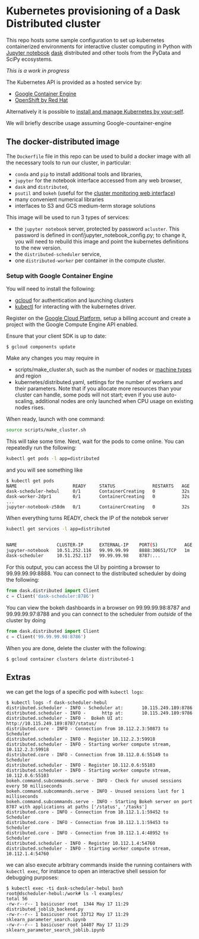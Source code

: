 # Kubernetes provisioning of a Dask Distributed cluster

This repo hosts some sample configuration to set up  kubernetes containerized
environments for interactive cluster computing in Python with [Jupyter
notebook](http://jupyter.org/) [dask](http://dask.pydata.org/) distributed
and other tools from the PyData and SciPy
ecosystems.

*This is a work in progress*

The Kubernetes API is provided as a hosted service by:

- [Google Container Engine](https://cloud.google.com/container-engine/)
- [OpenShift by Red Hat](https://www.openshift.com/)

Alternatively it is possible to [install and manage Kubernetes by
your-self](http://kubernetes.io/docs/getting-started-guides/).

We will briefly describe usage assuming Google-countainer-engine

## The docker-distributed image

The `Dockerfile` file in this repo can be used to build a docker image
with all the necessary tools to run our cluster, in particular:

- `conda` and `pip` to install additional tools and libraries,
- `jupyter` for the notebook interface accessed from any web browser,
- `dask` and `distributed`,
- `psutil` and `bokeh` (useful for the [cluster monitoring web interface](
   https://distributed.readthedocs.io/en/latest/web.html))
- many convenient numerical libraries
- interfaces to S3 and GCS medium-term storage solutions

This image will be used to run 3 types of services:

- the `jupyter notebook` server, protected by password `acluster`. This password is defined
in conf/jupyter_notebook_config.py; to change it, you will need to rebuild this image
and point the kubernetes definitions to the new version.
- the `distributed-scheduler` service,
- one `distributed-worker` per container in the compute cluster.


### Setup with Google Container Engine

You will need to install the following:

- [gcloud](https://cloud.google.com/sdk/gcloud/) for authentication and
  launching clusters
- [kubectl](https://kubernetes.io/docs/tasks/kubectl/install/) for interacting
  with the kubernetes driver.

Register on the [Google Cloud Platform](https://cloud.google.com/), setup a
billing account and create a project with the Google Compute Engine API enabled.

Ensure that your client SDK is up to date:

```
$ gcloud components update
```

Make any changes you may require in

- scripts/make_cluster.sh, such as the number of nodes or
  [machine types](https://cloud.google.com/compute/docs/machine-types) and region
- kubernetes/distributed.yaml, settings for the number of workers and their
  parameters. Note that if you allocate more resources than your cluster can
  handle, some pods will not start; even if you use auto-scaling, additional
  nodes are only launched when CPU usage on existing nodes rises.

When ready, launch with one command:

```bash
source scripts/make_cluster.sh
```

This will take some time. Next, wait for the pods to come online. You can
repeatedly run the following:

```bash
kubectl get pods -l app=distributed
```

and you will see something like

```
$ kubectl get pods
NAME                     READY     STATUS              RESTARTS   AGE
dask-scheduler-hebul     0/1       ContainerCreating   0          32s
dask-worker-2dpr1        0/1       ContainerCreating   0          32s
...
jupyter-notebook-z58dm   0/1       ContainerCreating   0          32s
```

When everything turns READY, check the IP of the notebok server

```bash
kubectl get services -l app=distributed


NAME               CLUSTER-IP      EXTERNAL-IP    PORT(S)          AGE
jupyter-notebook   10.51.252.116   99.99.99.99    8888:30651/TCP   1m
dask-scheduler     10.51.252.117   99.99.99.98    8787:...
```

For this output, you can access the UI by pointing a browser to
99.99.99.99:8888.  You can connect to the distributed scheduler by doing the
following:

```python
from dask.distributed import Client
c = Client('dask-scheduler:8786')
```

You can view the bokeh dashboards in a browser on 99.99.99.98:8787 and
99.99.99.97:8788 and you can connect to the scheduler from *outside* of the
cluster by doing

```python
from dask.distributed import Client
c = Client('99.99.99.98:8786')
```

When you are done, delete the cluster with the following:

```
$ gcloud container clusters delete distributed-1
```


## Extras

we can get the logs of a specific pod with `kubectl logs`:

```
$ kubectl logs -f dask-scheduler-hebul
distributed.scheduler - INFO - Scheduler at:       10.115.249.189:8786
distributed.scheduler - INFO -      http at:       10.115.249.189:9786
distributed.scheduler - INFO -  Bokeh UI at:  http://10.115.249.189:8787/status/
distributed.core - INFO - Connection from 10.112.2.3:50873 to Scheduler
distributed.scheduler - INFO - Register 10.112.2.3:59918
distributed.scheduler - INFO - Starting worker compute stream, 10.112.2.3:59918
distributed.core - INFO - Connection from 10.112.0.6:55149 to Scheduler
distributed.scheduler - INFO - Register 10.112.0.6:55103
distributed.scheduler - INFO - Starting worker compute stream, 10.112.0.6:55103
bokeh.command.subcommands.serve - INFO - Check for unused sessions every 50 milliseconds
bokeh.command.subcommands.serve - INFO - Unused sessions last for 1 milliseconds
bokeh.command.subcommands.serve - INFO - Starting Bokeh server on port 8787 with applications at paths ['/status', '/tasks']
distributed.core - INFO - Connection from 10.112.1.1:59452 to Scheduler
distributed.core - INFO - Connection from 10.112.1.1:59453 to Scheduler
distributed.core - INFO - Connection from 10.112.1.4:48952 to Scheduler
distributed.scheduler - INFO - Register 10.112.1.4:54760
distributed.scheduler - INFO - Starting worker compute stream, 10.112.1.4:54760
```

we can also execute arbitrary commands inside the running containers with
`kubectl exec`, for instance to open an interactive shell session for debugging
purposes:

```
$ kubectl exec -ti dask-scheduler-hebul bash
root@dscheduler-hebul:/work# ls -l examples/
total 56
-rw-r--r-- 1 basicuser root  1344 May 17 11:29 distributed_joblib_backend.py
-rw-r--r-- 1 basicuser root 33712 May 17 11:29 sklearn_parameter_search.ipynb
-rw-r--r-- 1 basicuser root 14407 May 17 11:29 sklearn_parameter_search_joblib.ipynb
```
